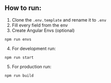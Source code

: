 ## How to run:
1. Clone the ```.env.template``` and rename it to ```.env```
2. Fill every field from the env
3. Create Angular Envs (optional)
```
npm run envs
```

4. For development run:
```
npm run start
```

5. For production run:
```
npm run build
```
